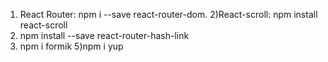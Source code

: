 
1)  React Router: npm i --save react-router-dom.
2)React-scroll: npm install react-scroll
3)  npm install --save react-router-hash-link
4) npm i formik
5)npm i yup